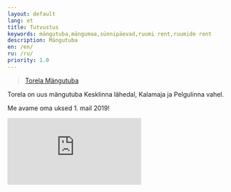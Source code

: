 ```yaml
---
layout: default
lang: et
title: Tutvustus
keywords: mängutuba,mängumaa,sünnipäevad,ruumi rent,ruumide rent
description: Mängutuba
en: /en/
ru: /ru/
priority: 1.0
---
```


<div id="fb-root"></div>
<script async defer src="https://connect.facebook.net/et_EE/sdk.js#xfbml=1&version=v3.2&appId=207997096039685&autoLogAppEvents=1"></script>
<div class="fb-page" data-href="https://www.facebook.com/Torelamangutuba/" data-tabs="timeline" data-small-header="true" data-adapt-container-width="true" data-hide-cover="true" data-show-facepile="true"><blockquote cite="https://www.facebook.com/Torelamangutuba/" class="fb-xfbml-parse-ignore"><a href="https://www.facebook.com/Torelamangutuba/">Torela Mängutuba</a></blockquote></div>

Torela on uus mängutuba Kesklinna lähedal, Kalamaja ja Pelgulinna vahel.

Me avame oma uksed 1. mail 2019!

<iframe id="subscribe" scrolling="no" src="https://sibforms.com/serve/MUIEACBo9kqTSg3hOBGm6lvVM1i_B95-TaL_tGYa4M-dklkw_t7PVwjF5_hdOuqZRC2jD1OpQnpHYggVxHbKXoxftx_YqC9ByQ_i2rBtKeX_ZyZdEH-c5MmUmPkdI4HdFBVizHYSF531FmDJ07t_KbFZpq0VvdLzAd2nNJhdmXjovTjsi0xkS_EU3YHLtUjByNXLZ75bC7KcBYRD" frameborder="0" scrolling="auto"></iframe>
